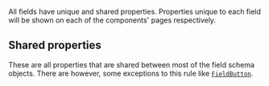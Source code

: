 All fields have unique and shared properties. Properties unique to each field will be shown on each of the components'
pages respectively.

## Shared properties
These are all properties that are shared between most of the field schema objects. There are however, some exceptions to
this rule like [`FieldButton`](/guide/fields/FieldButton).
<!--@include: @/parts/shared-field-properties.md-->
